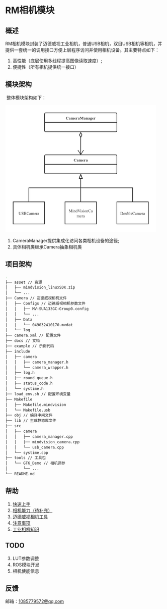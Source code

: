 <!--
 * @Copyright: © 2021, BeingGod. All rights reserved.
 * @Author: BeingGod
 * @Date: 2021-07-31 11:31:12
 * @LastEditors: BeingGod
 * @LastEditTime: 2021-07-31 11:57:17
 * @Description: 
-->
# RM相机模块



## 概述

​	RM相机模块封装了迈德威视工业相机，普通USB相机，双目USB相机等相机，并提供一套统一的调用接口方便上层程序访问并使用相机设备。其主要特点如下：

1. 高性能（底层使用多线程提高图像读取速度）;
2. 便捷性（所有相机提供统一接口）



## 模块架构

​	整体模块架构如下：

![UML](https://github.com/BeingGod/YSU-RM-CamSDK/blob/main/asset/UML.png)

1. CameraManager提供集成化访问各类相机设备的途径;
2. 具体相机类继承Camera抽象相机类



## 项目架构

```bash
.
├── asset // 资源
│   ├── mindvision_linuxSDK.zip
│   └── ...
├── Camera // 迈德威视相机文件
│   ├── Configs // 迈德威视相机参数文件
│   │   ├── MV-SUA133GC-Group0.config
│   │   └── ...
│   ├── Data
│   │   └── 049032410170.mvdat
│   └── log
├── camera.xml // 配置文件
├── docs // 文档
├── example // 示例代码
├── include
│   ├── camera
│   │   ├── camera_manager.h
│   │   └── camera_wrapper.h
│   ├── log.h
│   ├── round_queue.h
│   ├── status_code.h
│   └── systime.h
├── load_env.sh // 配置环境变量
├── Makefile 
│   ├── Makefile.mindvision
│   └── Makefile.usb
├── obj // 编译中间文件
├── lib // 生成静态库文件
├── src 
│   ├── camera
│   │   ├── camera_manager.cpp
│   │   ├── mindvision_camera.cpp
│   │   └── usb_camera.cpp
│   └── systime.cpp
├── tools // 工具包
│   └── GTK_Demo // 相机调参
│       └── ...
└── README.md

```



## 帮助

1. [快速上手](https://github.com/BeingGod/YSU-RM-CamSDK/blob/main/docs/install.md)
2. [相机能力（待补充）](https://github.com/BeingGod/YSU-RM-CamSDK/blob/main/docs/camera_capability.md)
3. [迈德威视相机工具](https://github.com/BeingGod/YSU-RM-CamSDK/blob/main/docs/mindvision_tools.md)
4. [注意事项](https://github.com/BeingGod/YSU-RM-CamSDK/blob/main/docs/some_traps.md)
5. [工业相机知识](https://github.com/BeingGod/YSU-RM-CamSDK/blob/main/docs/knowledge.md)



## TODO

3. LUT参数调整
4. ROS模块开发
5. 相机使能信息



## 反馈

邮箱：1085779572@qq.com

